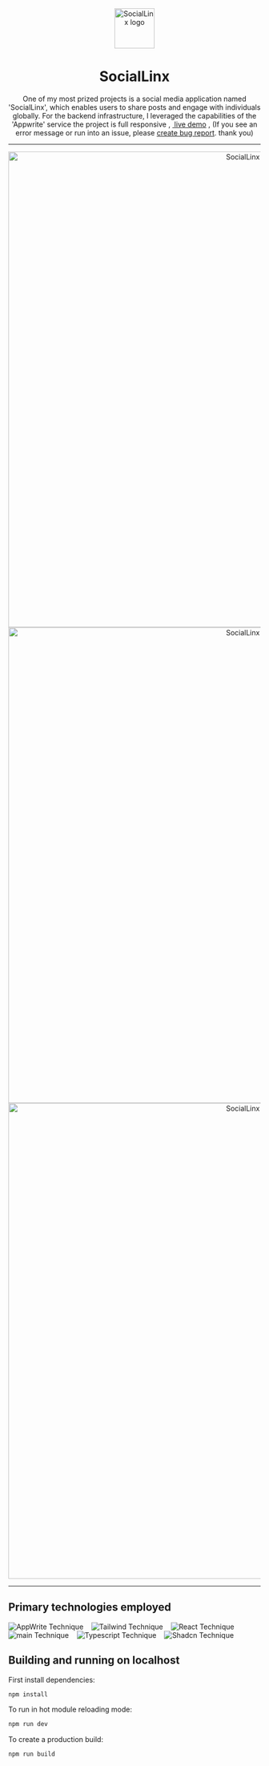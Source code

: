 <p>&nbsp;&nbsp;&nbsp;&nbsp;&nbsp;&nbsp;</p>
<a href="https://social-linx.vercel.app/">
<div align="center">
  <img width="80" height="80" alt="SocialLinx logo" src="https://github.com/fares-ahmedd/socialLinx/assets/110955622/17db6d81-b61f-4d03-9bc9-aa2661470b02"/>
</div>
</a>

<h1  align="center" style="text-decoration: none;">SocialLinx</h1>
<p align="center">One of my most prized projects is a social media application named 'SocialLinx', which enables users to share posts and engage with individuals globally. For the backend infrastructure, I leveraged the capabilities of the 'Appwrite' service the project is full responsive , <a href="https://social-linx.vercel.app/">&nbsp;live demo</a> , (If you see an error message or run into an issue, please <a href="https://github.com/fares-ahmedd/socialLinx/issues">create bug report</a>. thank you)</p>

---
<a href="https://social-linx.vercel.app/">
<div align="center">
<img alt="SocialLinx app" width="950" src="https://github.com/fares-ahmedd/socialLinx/assets/110955622/745b473c-ed91-45e7-9426-6616052b5931"/>
</div>
<div align="center" >
<img alt="SocialLinx app" width="950" src="https://github.com/fares-ahmedd/socialLinx/assets/110955622/ba9b15b7-751e-4dad-9dc5-194c3a5fb2eb"/>
</div>
  <div align="center" >
<img alt="SocialLinx app" width="950" src="https://github.com/fares-ahmedd/socialLinx/assets/110955622/8ed031e2-8d09-4f98-8001-f2032c5e5b7a"/>
</div>

</a>

---
## Primary technologies employed

 <img alt="AppWrite Technique" src="https://img.shields.io/badge/Appwrite-F02E65?style=for-the-badge&logo=Appwrite&logoColor=black"/> &nbsp;&nbsp; <img alt="Tailwind Technique" src="https://img.shields.io/badge/Tailwind_CSS-38B2AC?style=for-the-badge&logo=tailwind-css&logoColor=white"/>  &nbsp;&nbsp; <img alt="React Technique" src="https://img.shields.io/badge/react-%2320232a.svg?style=for-the-badge&logo=react&logoColor=%2361DAFB"/> &nbsp;&nbsp; <img alt="main Technique" src="https://img.shields.io/badge/React_Router-CA4245?style=for-the-badge&logo=react-router&logoColor=white"/> &nbsp;&nbsp; <img alt="Typescript Technique" src="https://img.shields.io/badge/TypeScript-007ACC?style=for-the-badge&logo=typescript&logoColor=white"/> &nbsp;&nbsp; <img alt="Shadcn Technique" src="https://img.shields.io/badge/shadcn%2Fui-000000?style=for-the-badge&logo=shadcnui&logoColor=white"/>

## Building and running on localhost

First install dependencies:

```sh
npm install
```

To run in hot module reloading mode:

```sh
npm run dev
```

To create a production build:

```sh
npm run build
```
